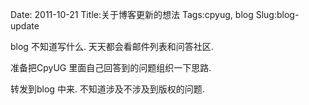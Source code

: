 Date: 2011-10-21
Title:关于博客更新的想法
Tags:cpyug, blog
Slug:blog-update

blog 不知道写什么. 天天都会看邮件列表和问答社区. 

准备把CpyUG 里面自己回答到的问题组织一下思路.

转发到blog 中来. 不知道涉及不涉及到版权的问题. 
